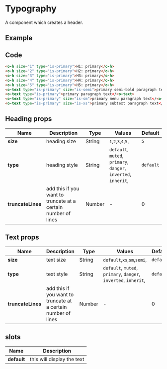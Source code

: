 # Typography

A component which creates a header.

## Example

<Demo componentName="examples-typography-doc" />

## Code
```html
<o-h size="1" type="is-primary">H1: primary</o-h>
<o-h size="2" type="is-primary">H2: primary</o-h>
<o-h size="3" type="is-primary">H3: primary</o-h>
<o-h size="4" type="is-primary">H4: primary</o-h>
<o-h size="5" type="is-primary">H5: primary</o-h>
<o-text type="is-primary" size="is-semi">primary semi-bold paragraph text</<o-text>
<o-text type="is-primary">primary paragraph text</<o-text>
<o-text type="is-primary" size="is-sm">primary menu paragraph text</<o-text>
<o-text type="is-primary" size="is-xs">primary subtext paragraph text</<o-text>
```

## Heading props
|Name|Description|Type|Values|Default|
|---|---|---|---|---|
|**size**|heading size|String|`1`,`2`,`3`,`4`,`5`,|`5`|
|**type**|heading style|String|`default`, `muted`, `primary`, `danger`, `inverted`, `inherit`,|`default`|
|**truncateLines**|add this if you want to truncate at a certain number of lines|Number|-|0|

## Text props
|Name|Description|Type|Values|Default|
|---|---|---|---|---|
|**size**|text size|String|`default`,`xs`,`sm`,`semi`,|`default`|
|**type**|text style|String|`default`, `muted`, `primary`, `danger`, `inverted`, `inherit`,|`default`|
|**truncateLines**|add this if you want to truncate at a certain number of lines|Number|-|0|

## slots

|Name|Description|
|---|---|
|**default**|this will display the text|

<portal-target name="octo-modals" transition="o-modal-transition" multiple />
<portal-target name="octo-datepicker" />